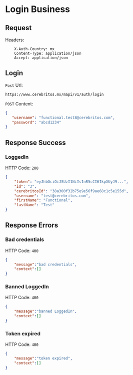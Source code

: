 # Login Business

## Request

Headers:
```
	X-Auth-Country: mx
	Content-Type: application/json
	Accept: application/json
```

## Login
`Post` Url:
```url
https://www.cerebritos.mx/mapi/v1/auth/login
```

`POST` Content:
```json
{
   "username": "functional.test8@cerebritos.com",
   "password": "abcd1234"
}
```
## Response Success

### LoggedIn

HTTP Code: `200`

```json
{
    "token": "eyJhbGciOiJSUzI1NiIsInR5cCI6IkpXUyJ9...",
    "id": "3",
    "cerebritosId": "38a300f32b75e9e56f9ae68c1c5e155d",
    "username": "test@cerebritos.com",
    "firstName": "Functional",
    "lastName": "Test"
}
```

## Response Errors

### Bad credentials

HTTP Code: `400`

```json
{
	"message":"bad credentials",
	"context":[]
}
```

### Banned LoggedIn

HTTP Code: `400`

```json
{
	"message":"banned LoggedIn",
	"context":[]
}
```

### Token expired

HTTP Code: `400`

```json
{
	"message":"token expired",
	"context":[]
}
```